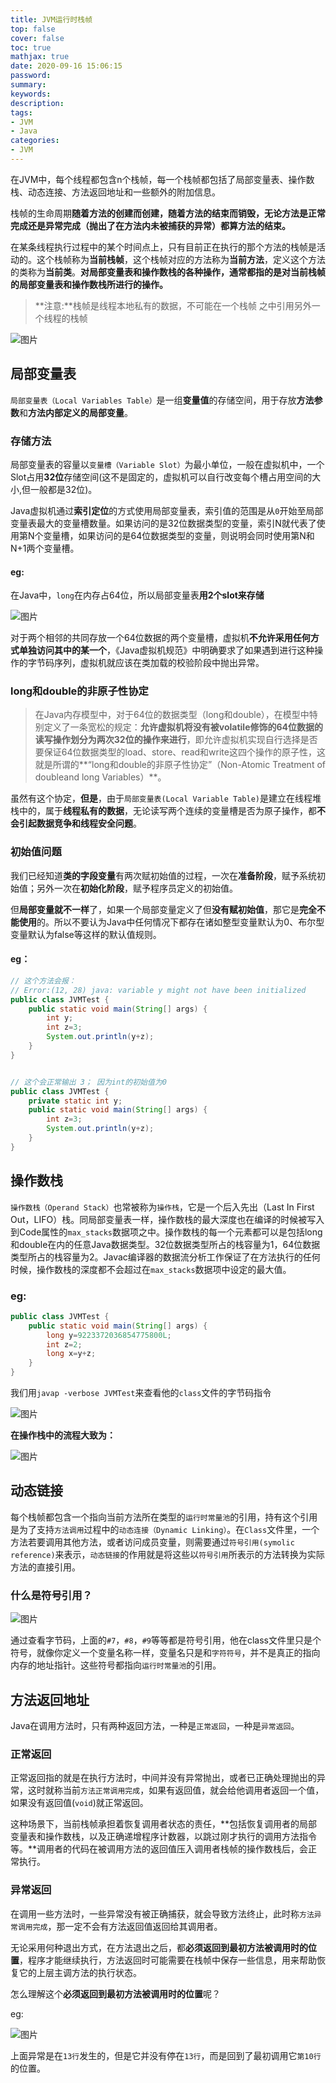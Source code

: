 ```yaml
---
title: JVM运行时栈帧
top: false
cover: false
toc: true
mathjax: true
date: 2020-09-16 15:06:15
password:
summary:
keywords:
description:
tags:
- JVM
- Java
categories:
- JVM
---
```




在JVM中，每个线程都包含n个栈帧，每一个栈帧都包括了局部变量表、操作数栈、动态连接、方法返回地址和一些额外的附加信息。

栈帧的生命周期**随着方法的创建而创建，随着方法的结束而销毁，无论方法是正常完成还是异常完成（抛出了在方法内未被捕获的异常）都算方法的结束。**

在某条线程执行过程中的某个时间点上，只有目前正在执行的那个方法的栈帧是活动的。这个栈帧称为**当前栈帧**，这个栈帧对应的方法称为**当前方法**，定义这个方法的类称为**当前类**。**对局部变量表和操作数栈的各种操作，通常都指的是对当前栈帧的局部变量表和操作数栈所进行的操作。**

> **注意:**栈帧是线程本地私有的数据，不可能在一个栈帧 之中引用另外一个线程的栈帧

![图片](https://cdn.jsdelivr.net/gh/greycodee/images@main/images/2021/10/08/20200731162235.jpg)





## 局部变量表

`局部变量表（Local Variables Table）`是一组**变量值**的存储空间，用于存放**方法参数**和**方法内部定义的局部变量**。

### 存储方法

局部变量表的容量以`变量槽（Variable Slot）`为最小单位，一般在虚拟机中，一个Slot占用**32位**存储空间(这不是固定的，虚拟机可以自行改变每个槽占用空间的大小,但一般都是32位)。

Java虚拟机通过**索引定位**的方式使用局部变量表，索引值的范围是从`0`开始至局部变量表最大的变量槽数量。如果访问的是32位数据类型的变量，索引N就代表了使用第N个变量槽，如果访问的是64位数据类型的变量，则说明会同时使用第N和N+1两个变量槽。

#### eg:

在Java中，`long`在内存占64位，所以局部变量表**用2个slot来存储**

![图片](https://cdn.jsdelivr.net/gh/greycodee/images@main/images/2021/10/08/20200730225516.png)



对于两个相邻的共同存放一个64位数据的两个变量槽，虚拟机**不允许采用任何方式单独访问其中的某一个**，《Java虚拟机规范》中明确要求了如果遇到进行这种操作的字节码序列，虚拟机就应该在类加载的校验阶段中抛出异常。

### long和double的非原子性协定

> 在Java内存模型中，对于64位的数据类型（long和double），在模型中特别定义了一条宽松的规定：**允许虚拟机将没有被volatile修饰的64位数据的读写操作划分为两次32位的操作来进行**，即允许虚拟机实现自行选择是否要保证64位数据类型的load、store、read和write这四个操作的原子性，这就是所谓的**“long和double的非原子性协定”（Non-Atomic Treatment of doubleand long Variables）**。

虽然有这个协定，**但是**，由于`局部变量表(Local Variable Table)`是建立在线程堆栈中的，属于**线程私有的数据**，无论读写两个连续的变量槽是否为原子操作，都**不会引起数据竞争和线程安全问题**。

### 初始值问题

我们已经知道**类的字段变量**有两次赋初始值的过程，一次在**准备阶段**，赋予系统初始值；另外一次在**初始化阶段**，赋予程序员定义的初始值。

但**局部变量就不一样**了，如果一个局部变量定义了但**没有赋初始值**，那它是**完全不能使用**的。所以不要认为Java中任何情况下都存在诸如整型变量默认为0、布尔型变量默认为false等这样的默认值规则。

#### eg：

```java
// 这个方法会报：
// Error:(12, 28) java: variable y might not have been initialized
public class JVMTest {
    public static void main(String[] args) {
        int y;
        int z=3;
        System.out.println(y+z);
    }
}


// 这个会正常输出 3； 因为int的初始值为0
public class JVMTest {
    private static int y;
    public static void main(String[] args) {
        int z=3;
        System.out.println(y+z);
    }
}
```





## 操作数栈

`操作数栈（Operand Stack）`也常被称为`操作栈`，它是一个后入先出（Last In First Out，LIFO）栈。同局部变量表一样，操作数栈的最大深度也在编译的时候被写入到Code属性的`max_stacks`数据项之中。操作数栈的每一个元素都可以是包括long和double在内的任意Java数据类型。32位数据类型所占的栈容量为1，64位数据类型所占的栈容量为2。Javac编译器的数据流分析工作保证了在方法执行的任何时候，操作数栈的深度都不会超过在`max_stacks`数据项中设定的最大值。

### eg:

```java
public class JVMTest {
    public static void main(String[] args) {
        long y=9223372036854775800L;
        int z=2;
        long x=y+z;
    }
}
```

我们用`javap -verbose JVMTest`来查看他的`class`文件的字节码指令

![图片](https://cdn.jsdelivr.net/gh/greycodee/images@main/images/2021/10/08/20200730235131.png)

**在操作栈中的流程大致为：**

![图片](https://cdn.jsdelivr.net/gh/greycodee/images@main/images/2021/10/08/20200731105247.jpg)

## 动态链接

每个栈帧都包含一个指向当前方法所在类型的`运行时常量池`的引用，持有这个引用是为了支持`方法调用`过程中的`动态连接（Dynamic Linking）`。在`Class`文件里，一个方法若要调用其他方法，或者访问成员变量，则需要通过`符号引用(symolic reference)`来表示，`动态链接`的作用就是将这些以`符号引用`所表示的方法转换为实际方法的直接引用。

### 什么是符号引用？

![图片](https://cdn.jsdelivr.net/gh/greycodee/images@main/images/2021/10/08/20200731110742.png)

通过查看字节码，上面的`#7`，`#8`，`#9`等等都是符号引用，他在class文件里只是个符号，就像你定义一个变量名称一样，变量名只是和`字符符号`，并不是真正的指向内存的地址指针。这些符号都指向`运行时常量池`的引用。

## 方法返回地址

Java在调用方法时，只有两种返回方法，一种是`正常返回`，一种是`异常返回`。

### 正常返回

正常返回指的就是在执行方法时，中间并没有异常抛出，或者已正确处理抛出的异常，这时就称当前`方法正常调用完成`，如果有返回值，就会给他调用者返回一个值，如果没有返回值(`void`)就正常返回。

这种场景下，当前栈帧承担着恢复调用者状态的责任，**包括恢复调用者的局部变量表和操作数栈，以及正确递增程序计数器，以跳过刚才执行的调用方法指令等。**调用者的代码在被调用方法的返回值压入调用者栈帧的操作数栈后，会正常执行。

### 异常返回

在调用一些方法时，一些异常没有被正确捕获，就会导致方法终止，此时称`方法异常调用完成`，那一定不会有方法返回值返回给其调用者。

无论采用何种退出方式，在方法退出之后，都**必须返回到最初方法被调用时的位置**，程序才能继续执行，方法返回时可能需要在栈帧中保存一些信息，用来帮助恢复它的上层主调方法的执行状态。

怎么理解这个**必须返回到最初方法被调用时的位置**呢？

eg:

![图片](https://cdn.jsdelivr.net/gh/greycodee/images@main/images/2021/10/08/20200731164803.png)

上面异常是在`13行`发生的，但是它并没有停在`13行`，而是回到了最初调用它`第10行`的位置。